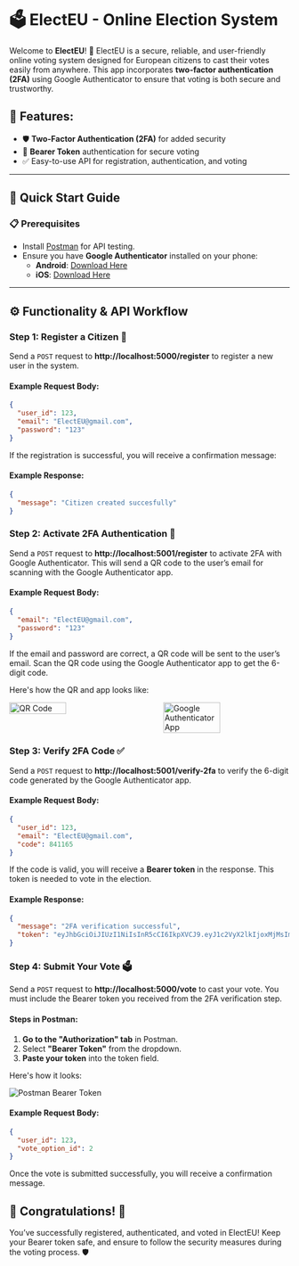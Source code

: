 # 🗳️ ElectEU - Online Election System

Welcome to **ElectEU**! 🎉 ElectEU is a secure, reliable, and user-friendly online voting system designed for European citizens to cast their votes easily from anywhere. This app incorporates **two-factor authentication (2FA)** using Google Authenticator to ensure that voting is both secure and trustworthy.

## 🌟 Features:

- 🛡️ **Two-Factor Authentication (2FA)** for added security
- 🔐 **Bearer Token** authentication for secure voting
- ✅ Easy-to-use API for registration, authentication, and voting

---

## 🚀 Quick Start Guide

### 📋 Prerequisites

- Install [Postman](https://www.postman.com/downloads/) for API testing.
- Ensure you have **Google Authenticator** installed on your phone:
  - **Android**: [Download Here](https://play.google.com/store/apps/details?id=com.google.android.apps.authenticator2)
  - **iOS**: [Download Here](https://apps.apple.com/us/app/google-authenticator/id388497605)

---

## ⚙️ Functionality & API Workflow

### Step 1: Register a Citizen 📝

Send a `POST` request to **http://localhost:5000/register** to register a new user in the system.

#### Example Request Body:

```json
{
  "user_id": 123,
  "email": "ElectEU@gmail.com",
  "password": "123"
}
```

If the registration is successful, you will receive a confirmation message:

#### Example Response:

```json
{
  "message": "Citizen created succesfully"
}
```

### Step 2: Activate 2FA Authentication 🔐

Send a `POST` request to **http://localhost:5001/register** to activate 2FA with Google Authenticator. This will send a QR code to the user’s email for scanning with the Google Authenticator app.

#### Example Request Body:

```json
{
  "email": "ElectEU@gmail.com",
  "password": "123"
}
```

If the email and password are correct, a QR code will be sent to the user’s email. Scan the QR code using the Google Authenticator app to get the 6-digit code.

Here's how the QR and app looks like:

<div style="display: flex; justify-content: space-between;">
  <img src="IMG_4426" alt="QR Code" style="width: 45%;"/>
  <img src="IMG_4427" alt="Google Authenticator App" style="width: 45%;"/>
</div>

### Step 3: Verify 2FA Code ✅

Send a `POST` request to **http://localhost:5001/verify-2fa** to verify the 6-digit code generated by the Google Authenticator app.

#### Example Request Body:

```json
{
  "user_id": 123,
  "email": "ElectEU@gmail.com",
  "code": 841165
}
```

If the code is valid, you will receive a **Bearer token** in the response. This token is needed to vote in the election.

#### Example Response:

```json
{
  "message": "2FA verification successful",
  "token": "eyJhbGciOiJIUzI1NiIsInR5cCI6IkpXVCJ9.eyJ1c2VyX2lkIjoxMjMsImVtYWlsIjoiY2FybG9zYXJib25lczAzQGdtYWlsLmNvbSIsImV4cCI6MTcyODkwMjA5N30.aMcx7R4gg7E0FlIK54evqe_j-744Ab34IgTyzl0j-vQ"
}
```

### Step 4: Submit Your Vote 🗳️

Send a `POST` request to **http://localhost:5000/vote** to cast your vote. You must include the Bearer token you received from the 2FA verification step.

#### Steps in Postman:

1. **Go to the "Authorization" tab** in Postman.
2. Select **"Bearer Token"** from the dropdown.
3. **Paste your token** into the token field.

Here's how it looks:

![Postman Bearer Token](https://assets.apidog.com/blog-learn/2023/11/image-26.png)

#### Example Request Body:

```json
{
  "user_id": 123,
  "vote_option_id": 2
}
```

Once the vote is submitted successfully, you will receive a confirmation message.

## 🎉 Congratulations! 🎉

You’ve successfully registered, authenticated, and voted in ElectEU! Keep your Bearer token safe, and ensure to follow the security measures during the voting process. 🛡️

```

```
